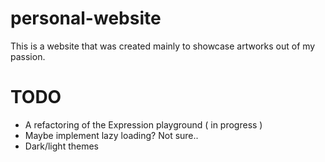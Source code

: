 # personal-website
This is a website that was created mainly to showcase artworks out of my passion.

# TODO
* A refactoring of the Expression playground ( in progress )
* Maybe implement lazy loading? Not sure..
* Dark/light themes
